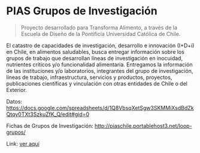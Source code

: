 # PIAS Grupos de Investigación

> Proyecto desarrollado para Transforma Alimento, a través de la Escuela de Diseño de la Pontificia Universidad Católica de Chile.

El catastro de capacidades de investigación, desarrollo e innovación (I+D+i) en Chile, en alimentos saludables, busca entregar información sobre los grupos de trabajo que desarrollan líneas de investigación en inocuidad, nutrientes críticos y/o funcionalidad alimentaria. Entregamos la información de las instituciones y/o laboratorios, integrantes del grupo de investigación, líneas de trabajo, infraestructura, servicios y productos, proyectos, publicaciones científicas y vinculación con otras entidades de Chile o del Exterior.

Datos: https://docs.google.com/spreadsheets/d/1Q8VbsqXetSgw3SKMMiXsdBdZkQtqy0TXt3SzkuZfK_Q/edit#gid=0

Fichas de Grupos de Investigación: http://piaschile.portablehost3.net/loop-grupos/ 

Link: [ver aquí](http://www.piaschile.cl/capacidades/redes-clusters-de-innovacion-as/grupos-de-investigacion-y-laboratorios/)

